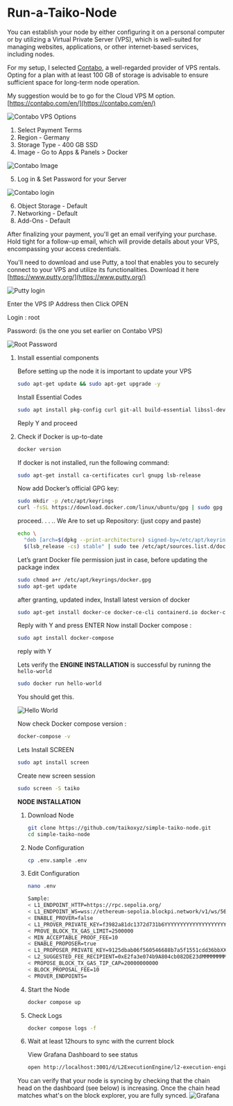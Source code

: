 # Run-a-Taiko-Node

You can establish your node by either configuring it on a personal computer or by utilizing a Virtual Private Server (VPS), which is well-suited for managing websites, applications, or other internet-based services, including nodes.

For my setup, I selected [Contabo](https://contabo.com/en/), a well-regarded provider of VPS rentals. Opting for a plan with at least 100 GB of storage is advisable to ensure sufficient space for long-term node operation.

My suggestion would be to go for the Cloud VPS M option. [https://contabo.com/en/](https://contabo.com/en/)

![Contabo VPS Options](https://drive.google.com/uc?export=download&id=1ynEzns8C2LSeEA8pNRkCe3OqHvElv4vO)

1. Select Payment Terms 
2. Region - Germany
3. Storage Type - 400 GB SSD
4. Image - Go to Apps & Panels > Docker

![Contabo Image](https://drive.google.com/uc?export=download&id=1yszmTgxbtLlxTG3ZrGtR3W65_qHElsSv)

5. Log in & Set Password for your Server

![Contabo login](https://drive.google.com/uc?export=download&id=1yvB1VJn6p8l55yRvmvJMIMhbvFHgqq3a)

6. Object Storage - Default
7. Networking - Default
8. Add-Ons - Default

After finalizing your payment, you'll get an email verifying your purchase. Hold tight for a follow-up email, which will provide details about your VPS, encompassing your access credentials.

You'll need to download and use Putty, a tool that enables you to securely connect to your VPS and utilize its functionalities.
Download it here [https://www.putty.org/](https://www.putty.org/)

![Putty login](https://drive.google.com/uc?export=download&id=1z18EZ2AgTg_CNXK-6QSJgCZE_O2xCHxf)

Enter the VPS IP Address then Click OPEN

Login : root

Password: (is the one you set earlier on Contabo VPS) 

![Root Password](https://drive.google.com/uc?export=download&id=1z3EkbSBzT469-mNSeClrx1T8vnCBGksu)

1. Install essential components 
    
    Before setting up the node it is important to update your VPS
    
    ```bash
    sudo apt-get update && sudo apt-get upgrade -y
    ```
    
    Install Essential Codes
    
    ```bash
    sudo apt install pkg-config curl git-all build-essential libssl-dev libclang-dev ufw
    ```
    
    Reply Y and proceed
    
2. Check if Docker is up-to-date
    
    ```bash
    docker version
    ```
    
    If docker is not installed, run the following command:
    
    ```bash
    sudo apt-get install ca-certificates curl gnupg lsb-release
    ```
    
    Now add Docker’s official GPG key:
    
    ```bash
    sudo mkdir -p /etc/apt/keyrings
    curl -fsSL https://download.docker.com/linux/ubuntu/gpg | sudo gpg --dearmor -o /etc/apt/keyrings/docker.gpg
    ```
    
    proceed. . . ..
    We Are to set up Repository: (just copy and paste)
    
    ```bash
    echo \
      "deb [arch=$(dpkg --print-architecture) signed-by=/etc/apt/keyrings/docker.gpg] https://download.docker.com/linux/ubuntu \
      $(lsb_release -cs) stable" | sudo tee /etc/apt/sources.list.d/docker.list > /dev/null
    ```
    
    Let’s grant Docker file permission just in case, before updating the package index
    
    ```bash
    sudo chmod a+r /etc/apt/keyrings/docker.gpg
    sudo apt-get update
    ```
    
    after granting, updated index, Install latest version of docker
    
    ```bash
    sudo apt-get install docker-ce docker-ce-cli containerd.io docker-compose-plugin
    ```
    
    Reply with Y and press ENTER
    Now install Docker compose :
    
    ```bash
    sudo apt install docker-compose
    ```
    
    reply with Y
    
    Lets verify the **ENGINE INSTALLATION** is successful by runinng the `hello-world`
    
    ```bash
    sudo docker run hello-world
    ```
    
    You should get this.
    
    ![Hello World](https://drive.google.com/uc?export=download&id=1z7yc1gDdiupnVwnqeZyquhkdkh1IRa0f)
    
    Now check Docker compose version :
    
    ```bash
    docker-compose -v
    ```
    
    Lets Install SCREEN
    
    ```bash
    sudo apt install screen
    ```
    
    Create new screen session
    
    ```bash
    sudo screen -S taiko
    ```
    
    **********************************NODE INSTALLATION**********************************
    
    1. Download Node
        
        ```bash
        git clone https://github.com/taikoxyz/simple-taiko-node.git
        cd simple-taiko-node
        ```
        
    2. Node Configuration
        
        ```bash
        cp .env.sample .env
        ```
        
    3. Edit Configuration
        
        ```bash
        nano .env
        ```
        
        ```bash
        Sample:
        < L1_ENDPOINT_HTTP=https://rpc.sepolia.org/
        < L1_ENDPOINT_WS=wss://ethereum-sepolia.blockpi.network/v1/ws/56f9eaZZZZZZZZZZZZZZZZZZZZZZZZZZ
        < ENABLE_PROVER=false
        < L1_PROVER_PRIVATE_KEY=f3982a81dc1372d731b6YYYYYYYYYYYYYYYYYYYYYYYYYYYYYYYYYYYYYYYYYYYYYYYYYYY
        < PROVE_BLOCK_TX_GAS_LIMIT=2500000
        < MIN_ACCEPTABLE_PROOF_FEE=10
        < ENABLE_PROPOSER=true
        < L1_PROPOSER_PRIVATE_KEY=9125dbab06f560546688b7a5f1551cdd36bbXXXXXXXXXXXXXXXXXXXXXXXXXXXXXXXXX
        < L2_SUGGESTED_FEE_RECIPIENT=0xE2fa3e074b9A804cb082DE23dMMMMMMMMMMMMMMMMMMMMMMMMMMMMMMMMMMMMMMM
        < PROPOSE_BLOCK_TX_GAS_TIP_CAP=20000000000
        < BLOCK_PROPOSAL_FEE=10
        < PROVER_ENDPOINTS=
        ```
        
    4. Start the Node
        
        ```bash
        docker compose up
        ```
        
    5. Check Logs
        
        ```bash
        docker compose logs -f
        ```
        
    6. Wait at least 12hours to sync with the current block
        
        View Grafana Dashboard to see status
        
        ```bash
        open http://localhost:3001/d/L2ExecutionEngine/l2-execution-engine-overview
        ```
   You can verify that your node is syncing by checking that the chain head on the dashboard (see below) is increasing. Once the chain head matches what's on the block explorer, you are fully synced.
   ![Grafana](https://drive.google.com/uc?export=download&id=1bmOe0VJQSmv0IJjyodRD2uEHfUZGJRno)
